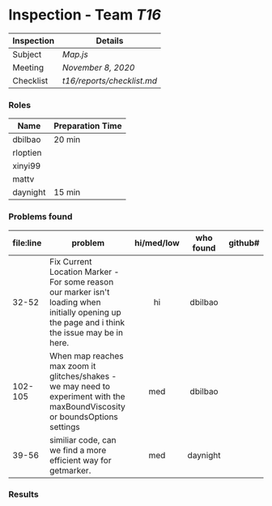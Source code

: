 # Inspection - Team *T16* 
 
| Inspection | Details |
| ----- | ----- |
| Subject | *Map.js*|
| Meeting | *November 8, 2020* |
| Checklist | *t16/reports/checklist.md* |

### Roles

| Name | Preparation Time |
| ---- | ---- |
| dbilbao | 20 min |
| rloptien | |
| xinyi99 | |
| mattv | |
| daynight| 15 min |

### Problems found

| file:line | problem | hi/med/low | who found | github#  |
| --- | --- | :---: | :---: | --- |
| 32-52 | Fix Current Location Marker - For some reason our marker isn't loading when initially opening up the page and i think the issue may be in here. | hi | dbilbao | |
| 102-105 | When map reaches max zoom it glitches/shakes - we may need to experiment with the maxBoundViscosity or boundsOptions settings | med | dbilbao | |
| 39-56 | similiar code, can we find a more efficient way for getmarker. | med | daynight | |

### Results
